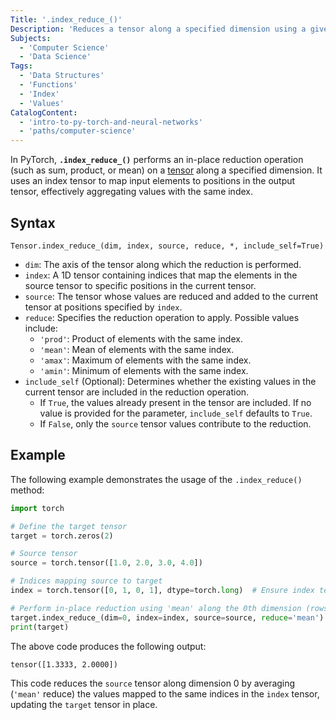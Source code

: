 ```yaml
---
Title: '.index_reduce_()'
Description: 'Reduces a tensor along a specified dimension using a given reduction operation based on indices that map elements to the output tensor.'
Subjects:
  - 'Computer Science'
  - 'Data Science'
Tags:
  - 'Data Structures'
  - 'Functions'
  - 'Index'
  - 'Values'
CatalogContent:
  - 'intro-to-py-torch-and-neural-networks'
  - 'paths/computer-science'
---
```


In PyTorch, **`.index_reduce_()`** performs an in-place reduction operation (such as sum, product, or mean) on a [tensor](https://www.codecademy.com/resources/docs/pytorch/tensors) along a specified dimension. It uses an index tensor to map input elements to positions in the output tensor, effectively aggregating values with the same index.

## Syntax

```pseudo
Tensor.index_reduce_(dim, index, source, reduce, *, include_self=True)
```

- `dim`: The axis of the tensor along which the reduction is performed.
- `index`: A 1D tensor containing indices that map the elements in the source tensor to specific positions in the current tensor.
- `source`: The tensor whose values are reduced and added to the current tensor at positions specified by `index`.
- `reduce`: Specifies the reduction operation to apply. Possible values include:
  - `'prod'`: Product of elements with the same index.
  - `'mean'`: Mean of elements with the same index.
  - `'amax'`: Maximum of elements with the same index.
  - `'amin'`: Minimum of elements with the same index.
- `include_self` (Optional): Determines whether the existing values in the current tensor are included in the reduction operation.
  - If `True`, the values already present in the tensor are included. If no value is provided for the parameter, `include_self` defaults to `True`.
  - If `False`, only the `source` tensor values contribute to the reduction.

## Example

The following example demonstrates the usage of the `.index_reduce()` method:

```py
import torch

# Define the target tensor
target = torch.zeros(2)

# Source tensor
source = torch.tensor([1.0, 2.0, 3.0, 4.0])

# Indices mapping source to target
index = torch.tensor([0, 1, 0, 1], dtype=torch.long)  # Ensure index tensor is of type 'long'

# Perform in-place reduction using 'mean' along the 0th dimension (rows)
target.index_reduce_(dim=0, index=index, source=source, reduce='mean')
print(target)
```

The above code produces the following output:

```shell
tensor([1.3333, 2.0000])
```

This code reduces the `source` tensor along dimension 0 by averaging (`'mean'` reduce) the values mapped to the same indices in the `index` tensor, updating the `target` tensor in place.
